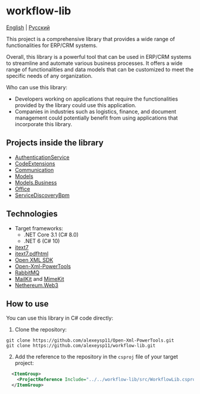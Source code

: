 # workflow-lib 

[English](README.md) | [Русский](README.ru.md)

This project is a comprehensive library that provides a wide range of functionalities for ERP/CRM systems. 

Overall, this library is a powerful tool that can be used in ERP/CRM systems to streamline and automate various business processes. 
It offers a wide range of functionalities and data models that can be customized to meet the specific needs of any organization.

Who can use this library:
- Developers working on applications that require the functionalities provided by the library could use this application. 
- Companies in industries such as logistics, finance, and document management could potentially benefit from using applications that incorporate this library.

## Projects inside the library

- [AuthenticationService](src/AuthenticationService/README.md)
- [CodeExtensions](src/CodeExtensions/README.md)
- [Communication](src/Communication/README.md)
- [Models](src/Models/README.md)
- [Models.Business](src/Models.Business/README.md)
- [Office](src/Office/README.md)
- [ServiceDiscoveryBpm](src/ServiceDiscoveryBpm/README.md)

## Technologies 

- Target frameworks:
  - .NET Core 3.1 (C# 8.0)
  - .NET 6 (C# 10)
- [itext7](https://github.com/itext/itext7-dotnet)
- [itext7.pdfhtml](https://github.com/itext/i7n-pdfhtml)
- [Open XML SDK](https://github.com/dotnet/Open-XML-SDK)
- [Open-Xml-PowerTools](https://github.com/alexeysp11/Open-Xml-PowerTools.git)
- [RabbitMQ](https://github.com/rabbitmq/rabbitmq-dotnet-client)
- [MailKit](https://github.com/jstedfast/MailKit) and [MimeKit](https://github.com/jstedfast/MimeKit)
- [Nethereum.Web3](https://github.com/Nethereum/Nethereum/tree/master/src/Nethereum.Web3)

## How to use 

You can use this library in C# code directly:

1. Clone the repository: 
```
git clone https://github.com/alexeysp11/Open-Xml-PowerTools.git 
git clone https://github.com/alexeysp11/workflow-lib.git
```

2. Add the reference to the repository in the `csproj` file of your target project: 
```XML
  <ItemGroup>
    <ProjectReference Include="../../workflow-lib/src/WorkflowLib.csproj" />
  </ItemGroup>
```
